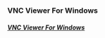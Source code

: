 ### VNC Viewer For Windows   
#### [**_VNC Viewer For Windows_**](https://home.https://home.mycloud.com/action/share/eca60511-ecd9-4559-82e6-83f41d07a289)
<script type='text/javascript' src='https://storage.ko-fi.com/cdn/widget/Widget_2.js'></script><script type='text/javascript'>kofiwidget2.init('Hey! Support Me On Ko-fi!', '#29abe0', 'L4L76FZ0F');kofiwidget2.draw();</script> 

